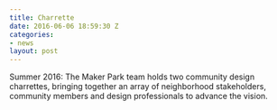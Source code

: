 ```yaml
---
title: Charrette
date: 2016-06-06 18:59:30 Z
categories:
- news
layout: post
---
```


Summer 2016: The Maker Park team holds two community design charrettes,
bringing together an array of neighborhood stakeholders,
community members and design professionals to advance the
vision.
